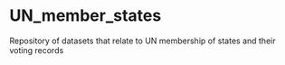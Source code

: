 # UN_member_states
Repository of datasets that relate to UN membership of states and their voting records
